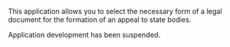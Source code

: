 This application allows you to select the necessary form of a legal 
document for the formation of an appeal to state bodies.

Application development has been suspended.
